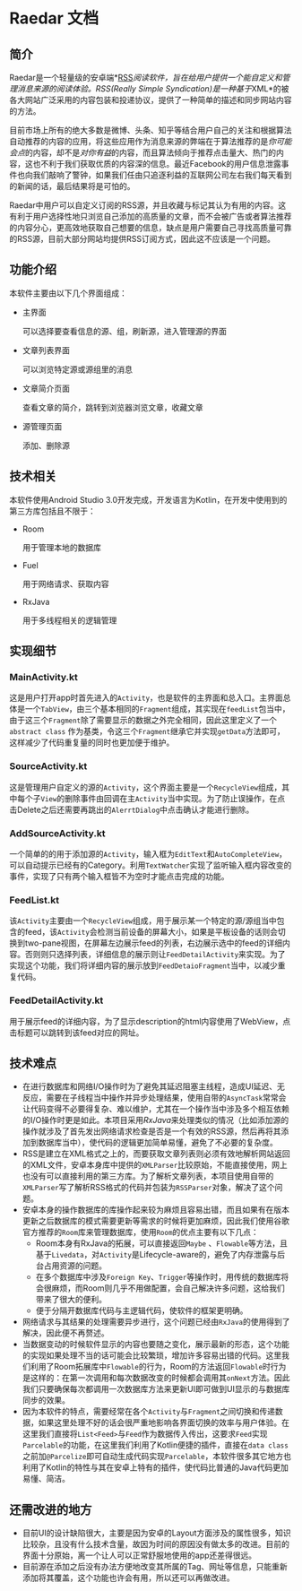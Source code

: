 # Raedar 文档

## 简介

Raedar是一个轻量级的安卓端*[RSS](https://baike.baidu.com/item/rss/24470?fr=aladdin)*阅读软件，旨在给用户提供一个能自定义和管理消息来源的阅读体验。*RSS*(Really Simple Syndication)是一种基于*XML*的被各大网站广泛采用的内容包装和投递协议，提供了一种简单的描述和同步网站内容的方法。

目前市场上所有的绝大多数是微博、头条、知乎等结合用户自己的关注和根据算法自动推荐的内容的应用，将这些应用作为消息来源的弊端在于算法推荐的是*你可能会点*的内容，却不是*对你有益*的内容，而且算法倾向于推荐点击量大、热门的内容，这也不利于我们获取优质的内容深的信息。最近Facebook的用户信息泄露事件也向我们敲响了警钟，如果我们任由只追逐利益的互联网公司左右我们每天看到的新闻的话，最后结果将是可怕的。

Raedar中用户可以自定义订阅的RSS源，并且收藏与标记其认为有用的内容。这有利于用户选择性地只浏览自己添加的高质量的文章，而不会被广告或者算法推荐的内容分心，更高效地获取自己想要的信息，缺点是用户需要自己寻找高质量可靠的RSS源，目前大部分网站均提供RSS订阅方式，因此这不应该是一个问题。

## 功能介绍

本软件主要由以下几个界面组成：

- 主界面

  可以选择要查看信息的源、组，刷新源，进入管理源的界面

- 文章列表界面

  可以浏览特定源或源组里的消息

- 文章简介页面

  查看文章的简介，跳转到浏览器浏览文章，收藏文章

- 源管理页面

  添加、删除源

## 技术相关

本软件使用Android Studio 3.0开发完成，开发语言为Kotlin，在开发中使用到的第三方库包括且不限于：

- Room

  用于管理本地的数据库

- Fuel

  用于网络请求、获取内容

- RxJava

  用于多线程相关的逻辑管理

## 实现细节

### MainActivity.kt

这是用户打开app时首先进入的`Activity`，也是软件的主界面和总入口。主界面总体是一个`TabView`，由三个基本相同的`Fragment`组成，其实现在`feedList`包当中，由于这三个`Fragment`除了需要显示的数据之外完全相同，因此这里定义了一个`abstract class` 作为基类，令这三个`Fragment`继承它并实现`getData`方法即可，这样减少了代码重复量的同时也更加便于维护。

### SourceActivity.kt

这是管理用户自定义的源的`Activity`，这个界面主要是一个`RecycleView`组成，其中每个子`View`的删除事件由回调在主`Activity`当中实现。为了防止误操作，在点击Delete之后还需要再跳出的`AlerrtDialog`中点击确认才能进行删除。

### AddSourceActivity.kt

一个简单的的用于添加源的`Activity`，输入框为`EditText`和`AutoCompleteView`，可以自动提示已经有的Category。利用`TextWatcher`实现了监听输入框内容改变的事件，实现了只有两个输入框皆不为空时才能点击完成的功能。

### FeedList.kt

该`Activity`主要由一个`RecycleView`组成，用于展示某一个特定的源/源组当中包含的feed，该`Activity`会检测当前设备的屏幕大小，如果是平板设备的话则会切换到two-pane视图，在屏幕左边展示feed的列表，右边展示选中的feed的详细内容。否则则只选择列表，详细信息的展示则让`FeedDetailActivity`来实现。为了实现这个功能，我们将详细内容的展示放到`FeedDetaioFragment`当中，以减少重复代码。

### FeedDetailActivity.kt

用于展示feed的详细内容，为了显示description的html内容使用了WebView，点击标题可以跳转到该feed对应的网址。



## 技术难点

- 在进行数据库和网络I/O操作时为了避免其延迟阻塞主线程，造成UI延迟、无反应，需要在子线程当中操作并异步处理结果，使用自带的`AsyncTask`常常会让代码变得不必要得复杂、难以维护，尤其在一个操作当中涉及多个相互依赖的I/O操作时更是如此。本项目采用*RxJava*来处理类似的情况（比如添加源的操作就涉及了首先发出网络请求检查是否是一个有效的RSS源，然后再将其添加到数据库当中），使代码的逻辑更加简单易懂，避免了不必要的复杂度。
- RSS是建立在XML格式之上的，而要获取文章列表则必须有效地解析网站返回的XML文件，安卓本身库中提供的`XMLParser`比较原始，不能直接使用，网上也没有可以直接利用的第三方库。为了解析文章列表，本项目使用自带的`XMLParser`写了解析RSS格式的代码并包装为`RSSParser`对象，解决了这个问题。
- 安卓本身的操作数据库的库操作起来较为麻烦且容易出错，而且如果有在版本更新之后数据库的模式需要更新等需求的时候将更加麻烦，因此我们使用谷歌官方推荐的`Room`库来管理数据库，使用`Room`的优点主要有以下几点：
  - Room本身有RxJava的拓展，可以直接返回`Maybe` 、`Flowable`等方法，且基于`Livedata`，对`Activity`是Lifecycle-aware的，避免了内存泄露与后台占用资源的问题。
  - 在多个数据库中涉及`Foreign Key`、`Trigger`等操作时，用传统的数据库将会很麻烦，而Room则几乎不用做配置，会自己解决许多问题，这给我们带来了很大的便利。
  - 便于分隔开数据库代码与主逻辑代码，使软件的框架更明确。
- 网络请求与其结果的处理需要异步进行，这个问题已经由`RxJava`的使用得到了解决，因此便不再赘述。
- 当数据变动的时候软件显示的内容也要随之变化，展示最新的形态，这个功能的实现如果处理不当的话可能会比较繁琐，增加许多容易出错的代码。这里我们利用了Room拓展库中`Flowable`的行为，Room的方法返回`Flowable`时行为是这样的：在第一次调用和每次数据改变的时候都会调用其`onNext`方法。因此我们只要确保每次都调用一次数据库方法来更新UI即可做到UI显示的与数据库同步的效果。
- 因为本软件的特点，需要经常在各个`Activity`与`Fragment`之间切换和传递数据，如果这里处理不好的话会很严重地影响各界面切换的效率与用户体验。在这里我们直接将`List<Feed>`与`Feed`作为数据传入传出，这要求`Feed`实现`Parcelable`的功能，在这里我们利用了Kotlin便捷的插件，直接在`data class`之前加`@Parcelize`即可自动生成代码实现`Parcelable`，本软件很多其它地方也利用了Kotlin的特性与其在安卓上特有的插件，使代码比普通的Java代码更加易懂、简洁。



## 还需改进的地方

- 目前UI的设计缺陷很大，主要是因为安卓的Layout方面涉及的属性很多，知识比较杂，且没有什么技术含量，故因为时间的原因没有做太多的改进。目前的界面十分原始，离一个让人可以正常舒服地使用的app还差得很远。
- 目前源在添加之后没有办法方便地改变其所属的Tag、网址等信息，只能重新添加将其覆盖，这个功能也许会有用，所以还可以再做改进。